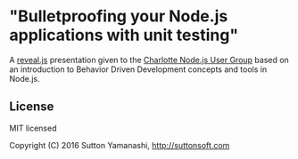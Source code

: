# "Bulletproofing your Node.js applications with unit testing"​

A [reveal.js](http://lab.hakim.se/reveal-js/) presentation given to the [Charlotte Node.js User Group](https://www.meetup.com/Charlotte-NodeJS-User-Group/) based on an introduction to Behavior Driven Development concepts and tools in Node.js.



## License

MIT licensed

Copyright (C) 2016 Sutton Yamanashi, http://suttonsoft.com
